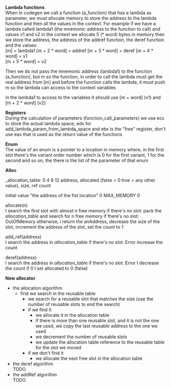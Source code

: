 **Lambda functions**  
When in codegen we call a function (a_function) that has a lambda as parameter,
we must allocate memory to store the address to the lambda function and then all the values in the context.
For example if we have a lambda called lambda1 (the mnemonic address to the function to call) and values v1 and v2 in
the context
we allocate 5 (* word) bytes in memory then we store the address, the address of the addref function, the deref function and the values:  
[m] = lambda1
[m + 2 * word] = addref
[m + 3 * word] = deref
[m + 4 * word] = v1  
[m + 5 * word] = v2  

Then we do not pass the mnemonic address (lambda1) to the function (a_function), but m
so the function, in order to call the lambda must get the real address from [m]
and before the function calls the lambda, it must push m so the lambda can access to the context variables

in the lambda1 to access to the variables it should use [m + word] (v1) and [m + 2 * word] (v2)

**Registers**  
During the calculation of parameters (function_call_parameters) we use ecx to store the actual lambda space,
edx for add_lambda_param_from_lambda_space and ebx is the "free" register, don't use eax that is used as the return
value of the functions

**Enum**  
The value of an enum is a pointer to a location in memory where, in the first slot there's the variant order number
which is 0 for the first variant, 1 for the second and so on, the there is the list of the parameter of that enum

**Alloc**

_allocation_table:
0        4                                             8     12
address, allocated (false = 0 true = any other value), size, ref count

initial value
"the address of the fist location" 0 MAX_MEMORY 0

allocate(n)  
I search the first slot with almost n free memory
if there's no slot: pack the _allocation_table_ and search for n free memory
if there's no slot: OutOfMemory
otherwise, i return the anAddress, decrease the size of the slot, increment the address of the slot,
set the count to 1

add_ref(address)  
I search the address in _allocation_table_
if there's no slot: Error
increase the count

deref(address)  
I search the address in _allocation_table_
if there's no slot: Error
I decrease the count
if 0 I set allocated to 0 (false)

**New allocator**

- the allocation algorithm
    - first we search in the reusable table
        - we search for a reusable slot that matches the size (use the number of reusable slots to end the search)
        - if we find it
            - we allocate it in the allocation table
            - if there is more than one reusable slot, and it is not the one we used, we copy the last reusable address
              to the one we used
            - we decrement the number of reusable slots
            - we update the allocation table reference to the reusable table for the slot we moved
        - if we don't find it
            - we allocate the next free slot in the allocation table
- the deref algorithm  
  TODO
- the addRef algorithm  
  TODO








